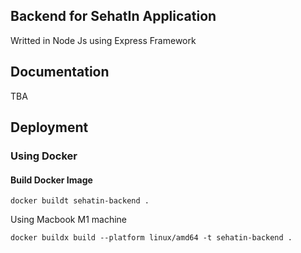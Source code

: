 

## Backend for SehatIn Application

Writted in Node Js using Express Framework

## Documentation
TBA

## Deployment

### Using Docker

#### Build Docker Image
    docker buildt sehatin-backend .
Using Macbook M1 machine 

    docker buildx build --platform linux/amd64 -t sehatin-backend .
